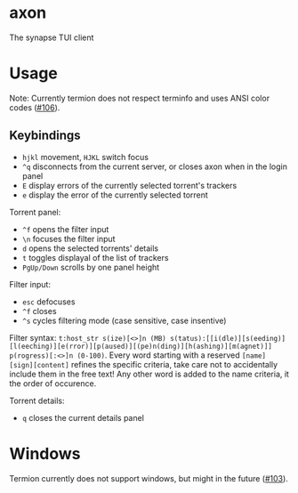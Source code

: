 # axon
The synapse TUI client


# Usage
Note: Currently termion does not respect terminfo and uses ANSI color codes ([#106](https://github.com/ticki/termion/issues/106)).

## Keybindings
- `hjkl` movement, `HJKL` switch focus
- `^q` disconnects from the current server, or closes axon when in the login panel
- `E` display errors of the currently selected torrent's trackers
- `e` display the error of the currently selected torrent

Torrent panel:
- `^f` opens the filter input
- `\n` focuses the filter input
- `d` opens the selected torrents' details
- `t` toggles displayal of the list of trackers
- `PgUp/Down` scrolls by one panel height

Filter input:
- `esc` defocuses
- `^f` closes
- `^s` cycles filtering mode (case sensitive, case insentive)

Filter syntax:
`t:host_str s(ize)[<>]n (MB) s(tatus):[[i(dle)][s(eeding)][l(eeching)][e(rror)][p(aused)][(pe)n(ding)][h(ashing)][m(agnet)]] p(rogress)[:<>]n (0-100)`. Every word starting with a reserved `[name][sign][content]` refines the specific criteria, take care not to accidentally include them in the free text! Any other word is added to the name criteria, it the order of occurence.

Torrent details:
- `q` closes the current details panel

# Windows
Termion currently does not support windows, but might in the future ([#103](https://github.com/ticki/termion/issues/103)).
